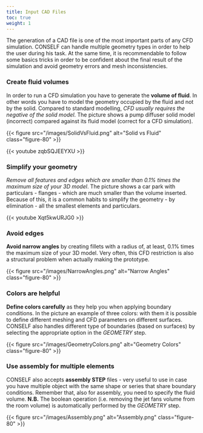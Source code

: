```yaml
---
title: Input CAD Files
toc: true
weight: 1
---
```


The generation of a CAD file is one of the most important parts of any CFD simulation. CONSELF can handle multiple geometry types in order to help the user during his task. At the same time, it is recommendable to follow some basics tricks in order to be confident about the final result of the simulation and avoid geometry errors and mesh inconsistencies.

### Create fluid volumes

In order to run a CFD simulation you have to generate the **volume of fluid**. In other words you have to model the geometry occupied by the fluid and not by the solid. Compared to standard modelling, *CFD usually requires the negative of the solid model*. The picture shows a pump diffuser solid model (incorrect) compared against its fluid model (correct for a CFD simulation).

{{< figure src="/images/SolidVsFluid.png" alt="Solid vs Fluid" class="figure-80" >}}

{{< youtube zqbSQJEEYXU >}}

### Simplify your geometry

*Remove all features and edges which are smaller than 0.1% times the maximum size of your 3D model*. The picture shows a car park with particulars - flanges - which are much smaller than the volume inserted. Because of this, it is a common habits to simplify the geometry - by elimination - all the smallest elements and particulars.

{{< youtube Xqt5kwURJG0 >}}

### Avoid edges

**Avoid narrow angles** by creating fillets with a radius of, at least, 0.1% times the maximum size of your 3D model. Very often, this CFD restriction is also a structural problem when actually making the prototype.

{{< figure src="/images/NarrowAngles.png" alt="Narrow Angles" class="figure-80" >}}

### Colors are helpful

**Define colors carefully** as they help you when applying boundary conditions. In the picture an example of three colors: with them it is possible to define different meshing and CFD parameters on different surfaces. CONSELF also handles different type of boundaries (based on surfaces) by selecting the appropriate option in the *GEOMETRY* step.

{{< figure src="/images/GeometryColors.png" alt="Geometry Colors" class="figure-80" >}}

### Use assembly for multiple elements

CONSELF also accepts **assembly STEP** files - very useful to use in case you have multiple object with the same shape or series that share boundary conditions. Remember that, also for assembly, you need to specify the fluid volume. **N.B.** The boolean operation (i.e. removing the jet fans volume from the room volume) is automatically performed by the *GEOMETRY* step.

{{< figure src="/images/Assembly.png" alt="Assembly.png" class="figure-80" >}}